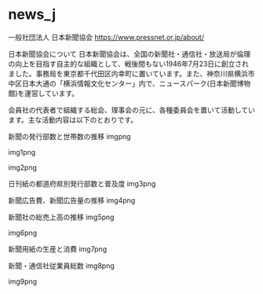 # news_j

一般社団法人 日本新聞協会
https://www.pressnet.or.jp/about/

日本新聞協会について
日本新聞協会は、全国の新聞社・通信社・放送局が倫理の向上を目指す自主的な組織として、戦後間もない1946年7月23日に創立されました。事務局を東京都千代田区内幸町に置いています。また、神奈川県横浜市中区日本大通の「横浜情報文化センター」内で、ニュースパーク(日本新聞博物館)を運営しています。

会員社の代表者で組織する総会、理事会の元に、各種委員会を置いて活動しています。主な活動内容は以下のとおりです。

新聞の発行部数と世帯数の推移
imgpng

img1png

img2png

日刊紙の都道府県別発行部数と普及度
img3png

新聞広告費、新聞広告量の推移
img4png

新聞社の総売上高の推移
img5png

img6png

新聞用紙の生産と消費
img7png

新聞・通信社従業員総数
img8png

img9png
